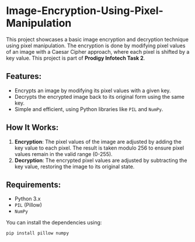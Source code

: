 # Image-Encryption-Using-Pixel-Manipulation

This project showcases a basic image encryption and decryption technique using pixel manipulation. The encryption is done by modifying pixel values of an image with a Caesar Cipher approach, where each pixel is shifted by a key value. This project is part of **Prodigy Infotech Task 2**.

## Features:
- Encrypts an image by modifying its pixel values with a given key.
- Decrypts the encrypted image back to its original form using the same key.
- Simple and efficient, using Python libraries like `PIL` and `NumPy`.

## How It Works:
1. **Encryption**: The pixel values of the image are adjusted by adding the key value to each pixel. The result is taken modulo 256 to ensure pixel values remain in the valid range (0-255).
2. **Decryption**: The encrypted pixel values are adjusted by subtracting the key value, restoring the image to its original state.

## Requirements:
- Python 3.x
- `PIL` (Pillow)
- `NumPy`

You can install the dependencies using:
```bash
pip install pillow numpy
